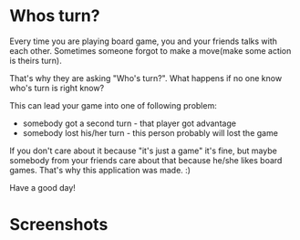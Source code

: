# Whos turn?
Every time you are playing board game, you and your friends talks with each other.
Sometimes someone forgot to make a move(make some action is theirs turn).

That's why they are asking "Who's turn?".
What happens if no one know who's turn is right know?

This can lead your game into one of following problem:
- somebody got a second turn - that player got advantage
- somebody lost his/her turn - this person probably will lost the game

If you don't care about it because "it's just a game" it's fine, but maybe somebody from your friends care about that because he/she likes board games. That's why this application was made. :)

Have a good day!

# Screenshots

